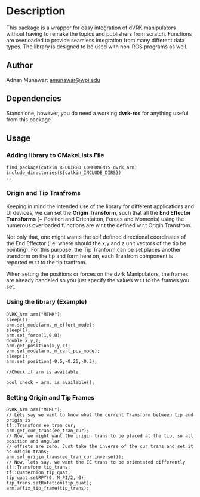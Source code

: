 # Description
This package is a wrapper for easy integration of dVRK manipulators without having to remake 
the topics and publishers from scratch. Functions are overloaded to provide seamless integration 
from many different data types. The library is designed to be used with non-ROS programs as well.

## Author
Adnan Munawar: amunawar@wpi.edu

## Dependencies
Standalone, however, you do need a working **dvrk-ros** for anything useful from this package

## Usage

### Adding library to CMakeLists File
    find_package(catkin REQUIRED COMPONENTS dvrk_arm)
    include_directories(${catkin_INCLUDE_DIRS})
    ...
### Origin and Tip Tranfroms
Keeping in mind the intended use of the library for different applications and UI devices, we can 
set the **Origin Transform**, such that all the **End Effector Transforms** (+ Position and Orientaiton, Forces and Moments)
using the numerous overloaded functions are w.r.t the defined w.r.t Origin Transfrom. 

Not only that, one might wants the self defined directional coordinates of the End Effector (i.e. where should the x,y and z unit vectors of the tip be pointing). For this purpose, the Tip Tranform can be set places another transform on the tip and form here on, each Tranfrom component is reported w.r.t to the tip tranfrom.

When setting the positions or forces on the dvrk Manipulators, the frames are already handeled so you just specify
the values w.r.t to the frames you set.

### Using the library (Example)
    DVRK_Arm arm("MTMR");
    sleep(1);
    arm.set_mode(arm._m_effort_mode);
    sleep(1);
    arm.set_force(1,0,0);
    double x,y,z;
    arm.get_position(x,y,z);
    arm.set_mode(arm._m_cart_pos_mode);
    sleep(1);
    arm.set_position(-0.5,-0.25,-0.3);
    
    //Check if arm is available
    
    bool check = arm._is_available();
    
### Setting Origin and Tip Frames
    DVRK_Arm arm("MTML");
    // Lets say we want to know what the current Transform between tip and origin is
    tf::Transform ee_tran_cur;
    arm.get_cur_trans(ee_tran_cur);
    // Now, we might want the origin trans to be placed at the tip, so all position and angular
    // offsets are zero. Just take the inverse of the cur_trans and set it as origin trans;
    arm.set_origin_trans(ee_tran_cur.inverse());
    // Now, lets say, we want the EE trans to be orientated differently
    tf::Transform tip_trans;
    tf::Quaternion tip_quat;
    tip_quat.setRPY(0, M_PI/2, 0);
    tip_trans.setRotation(tip_quat);
    arm.affix_tip_frame(tip_trans);
